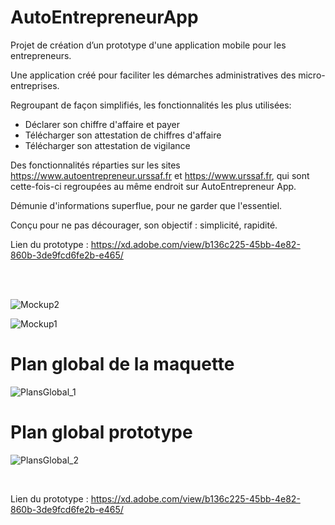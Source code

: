 # AutoEntrepreneurApp

Projet de création d’un prototype d'une application mobile pour les 
entrepreneurs.

Une application créé pour faciliter les démarches administratives des 
micro-entreprises.


Regroupant de façon simplifiés, les fonctionnalités les plus utilisées:

- Déclarer son chiffre d'affaire et payer
- Télécharger son attestation de chiffres d'affaire
- Télécharger son attestation de vigilance


Des fonctionnalités réparties sur les sites https://www.autoentrepreneur.urssaf.fr 
et https://www.urssaf.fr, qui sont cette-fois-ci regroupées au même endroit 
sur AutoEntrepreneur App. 


Démunie d'informations superflue, pour ne garder que l'essentiel.

Conçu pour ne pas décourager, son objectif : simplicité, rapidité.

Lien du prototype : https://xd.adobe.com/view/b136c225-45bb-4e82-860b-3de9fcd6fe2b-e465/

<br/>
<br/>

<!-- {:style="text-align:center;"} -->
![Mockup2](https://github.com/JlnPrr/AutoEntrepreneurApp/assets/83329578/131b19a5-b317-4194-b333-c9bb48b1fb02)


![Mockup1](https://github.com/JlnPrr/AutoEntrepreneurApp/assets/83329578/4eb173a5-6638-4052-9713-6e7bfe83e7bd)


# Plan global de la maquette 
![PlansGlobal_1](https://github.com/JlnPrr/AutoEntrepreneurApp/assets/83329578/0d3dd0a9-2306-4b65-8bd7-a659012cf11e)



# Plan global prototype 


![PlansGlobal_2](https://github.com/JlnPrr/AutoEntrepreneurApp/assets/83329578/d061f271-53f9-400d-be47-39b8e0bcfcd5)

<br/>

Lien du prototype : https://xd.adobe.com/view/b136c225-45bb-4e82-860b-3de9fcd6fe2b-e465/

<br/>
